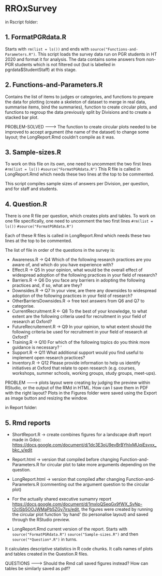 # RROxSurvey

in Rscript folder:

## 1. FormatPGRdata.R
Starts with `rm(list = ls())` and ends with `source("Functions-and-Parameters.R")`.
This script loads the survey data run on PGR students in HT 2020 and format it for analysis.
The data contains some answers from non-PGR students which is not filtered out (but is labelled in pgrdata$StudentStaff) at this stage.

## 2. Functions-and-Parameters.R
Contains the list of items to judges or categories, and functions to prepare the data for plotting 
(create a skeleton of dataset to merge in real data, summarise items, bind the summaries),
function to create circular plots, and functions to regroup the data previously split by Divisions and to create a stacked bar plot.


PROBLEM-SOLVED ---> The function to create circular plots needed to be improved to accept argument (the name of the dataset) to change some layout; the LongReport.Rmd couldn't compile as it was.


## 3. Sample-sizes.R
To work on this file on its own, one need to uncomment the two first lines 
`#rm(list = ls())`
`#source("FormatPGRdata.R")`
This R file is called in LongReport.Rmd which needs these two lines at the top to be commented.

This script compiles sample sizes of answers per Division, per question, and for staff and students.

## 4. Question.R

There is one R file per question, which creates plots and tables.
To work on one file specifically, one need to uncomment the two first lines 
`#rm(list = ls())`
`#source("FormatPGRdata.R")`

Each of these R files is called in LongReport.Rmd which needs these two lines at the top to be commented.

The list of file in order of the questions in the survey is:
- Awareness.R -> Q4 Which of the following research practices are you aware of, and which do you have experience with?
- Effect.R -> Q5 In your opinion, what would be the overall effect of widespread adoption of the following practices in your field of research?
- Barriers.R -> Q6 Do you face any barriers in adopting the following practices and, if so, what are they?
- Downsides.R -> Q7 In your view, are there any downsides to widespread adoption of the following practices in your field of research?
- OtherBarriersDownsides.R -> free text answers from Q6 and Q7 to categorise.
- CurrentRecruitment.R <- Q8 To the best of your knowledge, to what extent are the following criteria used for recruitment in your field of research at Oxford?
- FutureRecruitement.R -> Q9 In your opinion, to what extent should the following criteria be used for recruitment in your field of research at Oxford?
- Training.R -> Q10 For which of the following topics do you think more guidance is necessary? ‘
- Support.R -> Q11 What additional support would you find useful to implement open research practices?
- Inventory.R -> Q12 Please provide information to help us identify initiatives at Oxford that relate to open research (e.g. courses, workshops, summer schools, working groups, study groups, meet-ups).


PROBLEM ---> plots layout were creating by judging the preview within RStudio, or the output of the RMd in HTML. How can I save them in PDF with the right layout? Plots in the Figures folder were saved using the Export as image button and resizing the window.

in Report folder:

## 5. Rmd reports

- ShortReport.R -> create combines figures for a landscape draft report made in Gdoc: https://docs.google.com/document/d/1dc3E3oU9evBrBYhIxMUqiEsvxx_bkc_y/edit
- Report.html -> version that compiled before changing Function-and-Parameters.R for circular plot to take more arguments depending on the question.
- LongReport.html -> version that compiled after changing Function-and-Parameters.R (commenting out the argument question to the circular plot)
- For the actually shared executive sumamry report  https://docs.google.com/document/d/1mxloQSeqGx9fWX_SvNp-t2cISb5OOJWMaPb5ZGy7irs/edit, the figures were created by running the circular plot function 'by hand' (to personalise layout) and saved through the RStudio preview.

- LongReport.Rmd
current version of the report.
Starts with 
`source("FormatPGRdata.R")`
`source("Sample-sizes.R")`
and then `source("*Question*.R")` in turns.

It calculates descriptive statistics in R code chunks.
It calls names of plots and tables created in the Question.R files.


QUESTIONS ---> Should the Rmd call saved figures instead? How can tables be similarly saved as pdf?


